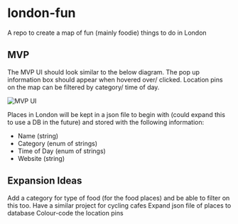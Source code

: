 # london-fun
A repo to create a map of fun (mainly foodie) things to do in London



## MVP

The MVP UI should look similar to the below diagram. The pop up information box should appear when hovered over/ clicked. Location pins on the map can be filtered by category/ time of day. 

![MVP UI](https://user-images.githubusercontent.com/65658835/113923032-f3e05a80-97df-11eb-92b3-9b503bf98a38.png)

Places in London will be kept in a json file to begin with (could expand this to use a DB in the future) and stored with the following information:
* Name (string)
* Category (enum of strings)
* Time of Day (enum of strings)
* Website (string)


## Expansion Ideas

Add a category for type of food (for the food places) and be able to filter on this too.
Have a similar project for cycling cafes
Expand json file of places to database
Colour-code the location pins
